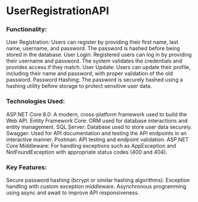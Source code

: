 ﻿# UserRegistrationAPI

### Functionality:
User Registration: Users can register by providing their first name, last name, username, and password. The password is hashed before being stored in the database.
User Login: Registered users can log in by providing their username and password. The system validates the credentials and provides access if they match.
User Update: Users can update their profile, including their name and password, with proper validation of the old password.
Password Hashing: The password is securely hashed using a hashing utility before storage to protect sensitive user data.

### Technologies Used:
ASP.NET Core 8.0: A modern, cross-platform framework used to build the Web API.
Entity Framework Core: ORM used for database interactions and entity management.
SQL Server: Database used to store user data securely.
Swagger: Used for API documentation and testing the API endpoints in an interactive manner.
Postman: API testing and endpoint validation.
ASP.NET Core Middleware: For handling exceptions such as AppException and NotFoundException with appropriate status codes (400 and 404).

### Key Features:
Secure password hashing (bcrypt or similar hashing algorithms).
Exception handling with custom exception middleware.
Asynchronous programming using async and await to improve API responsiveness.
